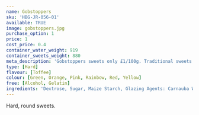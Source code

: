 ```yaml
---
name: Gobstoppers
sku: 'HBG-JR-056-01'
available: TRUE
image: gobstoppers.jpg
purchase_option: 1
price: 1
cost_price: 0.4
container_water_weight: 919
container_sweets_weight: 880
meta_description: 'Gobstoppers sweets only £1/100g. Traditional sweets and more at Humbugs Confectionery Store. Specialists in satisfying your sweet tooth!'
type: [Hard]
flavour: [Toffee]
colour: [Green, Orange, Pink, Rainbow, Red, Yellow]
free: [Alcohol, Gelatin]
ingredients: 'Dextrose, Sugar, Maize Starch, Glazing Agents: Carnauba Wax, Colours: E104, E120, E122, E129, E132, E133, E153, E171'
---
```

Hard, round sweets.